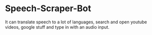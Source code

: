 # Speech-Scraper-Bot
It can translate speech to a lot of languages, search and open youtube videos, google stuff and type in with an audio input.
